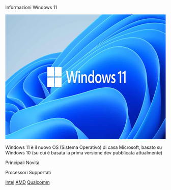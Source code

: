 Informazioni Windows 11

<img src="https://raw.githubusercontent.com/Iblis94/Windows_Italia/main/Introducing-Windows-11-iiQ8-Update-Microsoft-Windows11-Free.jpg" width="699" height="393">

Windows 11 è il nuovo OS (Sistema Operativo) di casa Microsoft, basato su Windows 10 (su cui è basata la prima versione dev pubblicata attualmente)

Principali Novità

Processori Supportati


<a href="https://docs.microsoft.com/en-us/windows-hardware/design/minimum/supported/windows-11-supported-intel-processors">Intel</a>
<a href="https://docs.microsoft.com/en-us/windows-hardware/design/minimum/supported/windows-11-supported-amd-processors">AMD</a>
<a href="https://docs.microsoft.com/en-us/windows-hardware/design/minimum/supported/windows-11-supported-qualcomm-processors">Qualcomm</a>

